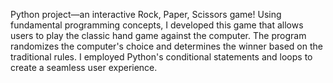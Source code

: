 Python project—an interactive Rock, Paper, Scissors game! Using fundamental programming concepts, I developed this game that allows users to play the classic hand game against the computer. The program randomizes the computer's choice and determines the winner based on the traditional rules. I employed Python's conditional statements and loops to create a seamless user experience. 
